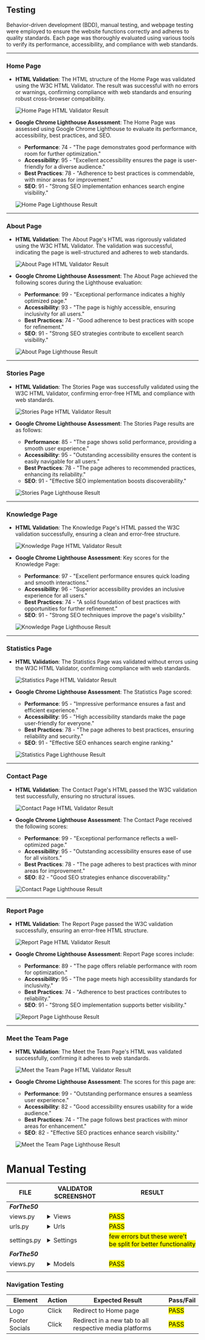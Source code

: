 ## Testing

Behavior-driven development (BDD), manual testing, and webpage testing were employed to ensure the website functions correctly and adheres to quality standards. Each page was thoroughly evaluated using various tools to verify its performance, accessibility, and compliance with web standards.

---

### Home Page

- **HTML Validation**: The HTML structure of the Home Page was validated using the W3C HTML Validator. The result was successful with no errors or warnings, confirming compliance with web standards and ensuring robust cross-browser compatibility.

  ![Home Page HTML Validator Result](documentation/html-validator-home-page.png)

- **Google Chrome Lighthouse Assessment**: The Home Page was assessed using Google Chrome Lighthouse to evaluate its performance, accessibility, best practices, and SEO.  
  - **Performance**: 74 - "The page demonstrates good performance with room for further optimization."  
  - **Accessibility**: 95 - "Excellent accessibility ensures the page is user-friendly for a diverse audience."  
  - **Best Practices**: 78 - "Adherence to best practices is commendable, with minor areas for improvement."  
  - **SEO**: 91 - "Strong SEO implementation enhances search engine visibility."

  ![Home Page Lighthouse Result](docs/testing//light-house-home-page.png)

---

### About Page

- **HTML Validation**: The About Page's HTML was rigorously validated using the W3C HTML Validator. The validation was successful, indicating the page is well-structured and adheres to web standards.

  ![About Page HTML Validator Result](documentation/html-validator-about-page.png)

- **Google Chrome Lighthouse Assessment**: The About Page achieved the following scores during the Lighthouse evaluation:  
  - **Performance**: 99 - "Exceptional performance indicates a highly optimized page."  
  - **Accessibility**: 93 - "The page is highly accessible, ensuring inclusivity for all users."  
  - **Best Practices**: 74 - "Good adherence to best practices with scope for refinement."  
  - **SEO**: 91 - "Strong SEO strategies contribute to excellent search visibility."

  ![About Page Lighthouse Result](docs/testing//light-house-about-page.png)

---

### Stories Page

- **HTML Validation**: The Stories Page was successfully validated using the W3C HTML Validator, confirming error-free HTML and compliance with web standards.

  ![Stories Page HTML Validator Result](documentation/html-validator-stories-page.png)

- **Google Chrome Lighthouse Assessment**: The Stories Page results are as follows:  
  - **Performance**: 85 - "The page shows solid performance, providing a smooth user experience."  
  - **Accessibility**: 95 - "Outstanding accessibility ensures the content is easily navigable for all users."  
  - **Best Practices**: 78 - "The page adheres to recommended practices, enhancing its reliability."  
  - **SEO**: 91 - "Effective SEO implementation boosts discoverability."

  ![Stories Page Lighthouse Result](docs/testing//light-house-stories-page.png)

---

### Knowledge Page

- **HTML Validation**: The Knowledge Page's HTML passed the W3C validation successfully, ensuring a clean and error-free structure.

  ![Knowledge Page HTML Validator Result](documentation/html-validator-knowledge-page.png)

- **Google Chrome Lighthouse Assessment**: Key scores for the Knowledge Page:  
  - **Performance**: 97 - "Excellent performance ensures quick loading and smooth interactions."  
  - **Accessibility**: 96 - "Superior accessibility provides an inclusive experience for all users."  
  - **Best Practices**: 74 - "A solid foundation of best practices with opportunities for further refinement."  
  - **SEO**: 91 - "Strong SEO techniques improve the page's visibility."

  ![Knowledge Page Lighthouse Result](docs/testing//light-house-knowledge-page.png)

---

### Statistics Page

- **HTML Validation**: The Statistics Page was validated without errors using the W3C HTML Validator, confirming compliance with web standards.

  ![Statistics Page HTML Validator Result](documentation/html-validator-statistics-page.png)

- **Google Chrome Lighthouse Assessment**: The Statistics Page scored:  
  - **Performance**: 95 - "Impressive performance ensures a fast and efficient experience."  
  - **Accessibility**: 95 - "High accessibility standards make the page user-friendly for everyone."  
  - **Best Practices**: 78 - "The page adheres to best practices, ensuring reliability and security."  
  - **SEO**: 91 - "Effective SEO enhances search engine ranking."

  ![Statistics Page Lighthouse Result](docs/testing//light-house-statistics-page.png)

---

### Contact Page

- **HTML Validation**: The Contact Page's HTML passed the W3C validation test successfully, ensuring no structural issues.

  ![Contact Page HTML Validator Result](documentation/html-validator-contact-page.png)

- **Google Chrome Lighthouse Assessment**: The Contact Page received the following scores:  
  - **Performance**: 99 - "Exceptional performance reflects a well-optimized page."  
  - **Accessibility**: 95 - "Outstanding accessibility ensures ease of use for all visitors."  
  - **Best Practices**: 78 - "The page adheres to best practices with minor areas for improvement."  
  - **SEO**: 82 - "Good SEO strategies enhance discoverability."

  ![Contact Page Lighthouse Result](docs/testing/light-house-contact-page.png)

---

### Report Page

- **HTML Validation**: The Report Page passed the W3C validation successfully, ensuring an error-free HTML structure.

  ![Report Page HTML Validator Result](documentation/html-validator-report-page.png)

- **Google Chrome Lighthouse Assessment**: Report Page scores include:  
  - **Performance**: 89 - "The page offers reliable performance with room for optimization."  
  - **Accessibility**: 95 - "The page meets high accessibility standards for inclusivity."  
  - **Best Practices**: 74 - "Adherence to best practices contributes to reliability."  
  - **SEO**: 91 - "Strong SEO implementation supports better visibility."

  ![Report Page Lighthouse Result](docs/testing/light-house-report-page.png)

---

### Meet the Team Page

- **HTML Validation**: The Meet the Team Page's HTML was validated successfully, confirming it adheres to web standards.

  ![Meet the Team Page HTML Validator Result](documentation/html-validator-meet-team-page.png)

- **Google Chrome Lighthouse Assessment**: The scores for this page are:  
  - **Performance**: 99 - "Outstanding performance ensures a seamless user experience."  
  - **Accessibility**: 82 - "Good accessibility ensures usability for a wide audience."  
  - **Best Practices**: 74 - "The page follows best practices with minor areas for enhancement."  
  - **SEO**: 82 - "Effective SEO practices enhance search visibility."

  ![Meet the Team Page Lighthouse Result](docs/testing/light-house-meet-team-page.png)

# Manual Testing

| FILE     | VALIDATOR SCREENSHOT                                                                                    | RESULT            |
| -------- | ------------------------------------------------------------------------------------------------------- | ----------------- |
| ***ForThe50*** |
| views.py    | <details><summary>Views</summary><img src="#"></details> | <mark>PASS</mark> |
| urls.py     | <details><summary>Urls</summary><img src="#"></details> | <mark>PASS</mark> |
| settings.py | <details><summary>Settings</summary><img src="#"></details> | <mark>few errors but these were't be split for better functionality</mark> |
| ***ForThe50*** |
| views.py   | <details><summary>Models</summary><img src="#"></details> | <mark>PASS</mark> |
|  |  |  |

### **Navigation Testing**

| Element                | Action      | Expected Result                                         | Pass/Fail         |
| ---------------------- | ----------- | ------------------------------------------------------- | ----------------- |
| Logo                   | Click       | Redirect to Home page                                   | <mark>PASS</mark> |
| Footer Socials         | Click       | Redirect in a new tab to all respective media platforms | <mark>PASS</mark> |
